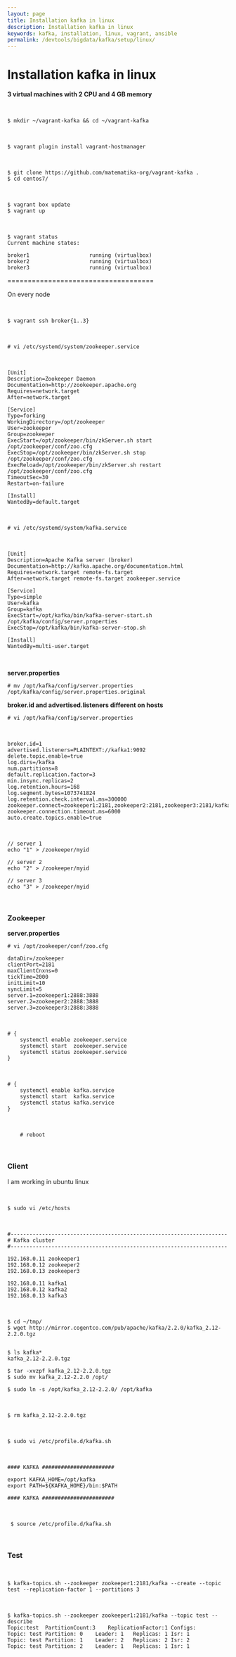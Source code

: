 ```yaml
---
layout: page
title: Installation kafka in linux
description: Installation kafka in linux
keywords: kafka, installation, linux, vagrant, ansible
permalink: /devtools/bigdata/kafka/setup/linux/
---
```


# Installation kafka in linux

**3 virtual machines with 2 CPU and 4 GB memory**

<br/>

    $ mkdir ~/vagrant-kafka && cd ~/vagrant-kafka

<br/>

    $ vagrant plugin install vagrant-hostmanager

<br/>

    $ git clone https://github.com/matematika-org/vagrant-kafka .
    $ cd centos7/

<br/>

    $ vagrant box update
    $ vagrant up

<br/>

    $ vagrant status
    Current machine states:

    broker1                   running (virtualbox)
    broker2                   running (virtualbox)
    broker3                   running (virtualbox)

====================================

On every node

<br/>

    $ vagrant ssh broker{1..3}

<br/>

    # vi /etc/systemd/system/zookeeper.service

<br/>

```
[Unit]
Description=Zookeeper Daemon
Documentation=http://zookeeper.apache.org
Requires=network.target
After=network.target

[Service]
Type=forking
WorkingDirectory=/opt/zookeeper
User=zookeeper
Group=zookeeper
ExecStart=/opt/zookeeper/bin/zkServer.sh start /opt/zookeeper/conf/zoo.cfg
ExecStop=/opt/zookeeper/bin/zkServer.sh stop /opt/zookeeper/conf/zoo.cfg
ExecReload=/opt/zookeeper/bin/zkServer.sh restart /opt/zookeeper/conf/zoo.cfg
TimeoutSec=30
Restart=on-failure

[Install]
WantedBy=default.target
```

<br/>

    # vi /etc/systemd/system/kafka.service

<br/>

```
[Unit]
Description=Apache Kafka server (broker)
Documentation=http://kafka.apache.org/documentation.html
Requires=network.target remote-fs.target
After=network.target remote-fs.target zookeeper.service

[Service]
Type=simple
User=kafka
Group=kafka
ExecStart=/opt/kafka/bin/kafka-server-start.sh /opt/kafka/config/server.properties
ExecStop=/opt/kafka/bin/kafka-server-stop.sh

[Install]
WantedBy=multi-user.target
```

<br/>

**server.properties**

    # mv /opt/kafka/config/server.properties /opt/kafka/config/server.properties.original

**broker.id and advertised.listeners different on hosts**

    # vi /opt/kafka/config/server.properties

<br/>

```
broker.id=1
advertised.listeners=PLAINTEXT://kafka1:9092
delete.topic.enable=true
log.dirs=/kafka
num.partitions=8
default.replication.factor=3
min.insync.replicas=2
log.retention.hours=168
log.segment.bytes=1073741824
log.retention.check.interval.ms=300000
zookeeper.connect=zookeeper1:2181,zookeeper2:2181,zookeeper3:2181/kafka
zookeeper.connection.timeout.ms=6000
auto.create.topics.enable=true

```

<br/>

    // server 1
    echo "1" > /zookeeper/myid

    // server 2
    echo "2" > /zookeeper/myid

    // server 3
    echo "3" > /zookeeper/myid

<br/>

### Zookeeper

**server.properties**

    # vi /opt/zookeeper/conf/zoo.cfg

```
dataDir=/zookeeper
clientPort=2181
maxClientCnxns=0
tickTime=2000
initLimit=10
syncLimit=5
server.1=zookeeper1:2888:3888
server.2=zookeeper2:2888:3888
server.3=zookeeper3:2888:3888

```

<br/>

```
# {
    systemctl enable zookeeper.service
    systemctl start  zookeeper.service
    systemctl status zookeeper.service
}
```

<br/>

```
# {
    systemctl enable kafka.service
    systemctl start  kafka.service
    systemctl status kafka.service
}
```

<br/>

```
    # reboot
```

<br/>

### Client

I am working in ubuntu linux

<br/>

    $ sudo vi /etc/hosts

<br/>

```
#---------------------------------------------------------------------
# Kafka cluster
#---------------------------------------------------------------------

192.168.0.11 zookeeper1
192.168.0.12 zookeeper2
192.168.0.13 zookeeper3

192.168.0.11 kafka1
192.168.0.12 kafka2
192.168.0.13 kafka3
```

<br/>

    $ cd ~/tmp/
    $ wget http://mirror.cogentco.com/pub/apache/kafka/2.2.0/kafka_2.12-2.2.0.tgz


    $ ls kafka*
    kafka_2.12-2.2.0.tgz

    $ tar -xvzpf kafka_2.12-2.2.0.tgz
    $ sudo mv kafka_2.12-2.2.0 /opt/

    $ sudo ln -s /opt/kafka_2.12-2.2.0/ /opt/kafka

<br/>

    $ rm kafka_2.12-2.2.0.tgz

<br/>

    $ sudo vi /etc/profile.d/kafka.sh

<br/>

```
#### KAFKA #######################

export KAFKA_HOME=/opt/kafka
export PATH=${KAFKA_HOME}/bin:$PATH

#### KAFKA #######################
```

<br/>

     $ source /etc/profile.d/kafka.sh

<br/>

### Test

 <br/>

    $ kafka-topics.sh --zookeeper zookeeper1:2181/kafka --create --topic test --replication-factor 1 --partitions 3

 <br/>
    
    $ kafka-topics.sh --zookeeper zookeeper1:2181/kafka --topic test --describe
    Topic:test	PartitionCount:3	ReplicationFactor:1	Configs:
	Topic: test	Partition: 0	Leader: 1	Replicas: 1	Isr: 1
	Topic: test	Partition: 1	Leader: 2	Replicas: 2	Isr: 2
	Topic: test	Partition: 2	Leader: 1	Replicas: 1	Isr: 1
